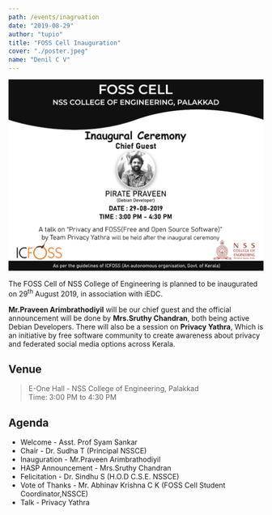 ```yaml
---
path: /events/inagruation
date: "2019-08-29"
author: "tupio"
title: "FOSS Cell Inauguration"
cover: "./poster.jpeg"
name: "Denil C V"
---
```


![Poster](./poster.jpeg)

The FOSS Cell  of NSS College of Engineering is planned to be inaugurated on 29<sup>th</sup> August 2019, in association with iEDC.

**Mr.Praveen Arimbrathodiyil** will be our chief guest and the official announcement will be done by **Mrs.Sruthy Chandran**, both being active Debian Developers. There will also be a session on **Privacy Yathra**, Which is an initiative by free software community to create awareness about privacy and federated social media options across Kerala.


## Venue

> E-One Hall - NSS College of Engineering, Palakkad <br>
> Time: 3:00 PM to 4:30 PM

## Agenda

* Welcome - Asst. Prof Syam Sankar
* Chair - Dr. Sudha T (Principal NSSCE)
* Inauguration - Mr.Praveen Arimbrathodiyil
* HASP  Announcement - Mrs.Sruthy Chandran
* Felicitation - Dr. Sindhu S (H.O.D C.S.E. NSSCE)
* Vote of Thanks - Mr. Abhinav Krishna C K (FOSS Cell Student Coordinator,NSSCE)
* Talk - Privacy Yathra
